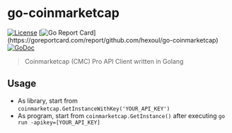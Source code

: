 # go-coinmarketcap
[![License](http://img.shields.io/badge/license-MIT-blue.svg)](https://raw.githubusercontent.com/hexoul/go-coinmarketcap/master/LICENSE.md)
[![Go Report Card](https://goreportcard.com/badge/github.com/hexoul/go-coinmarketcap?)](https://goreportcard.com/report/github.com/hexoul/go-coinmarketcap)
[![GoDoc](https://godoc.org/github.com/hexoul/go-coinmarketcap?status.svg)](https://godoc.org/github.com/hexoul/go-coinmarketcap)

> Coinmarketcap (CMC) Pro API Client written in Golang

## Usage
- As library, start from `coinmarketcap.GetInstanceWithKey('YOUR_API_KEY')`
- As program, start from `coinmarketcap.GetInstance()` after executing `go run -apikey=[YOUR_API_KEY]`